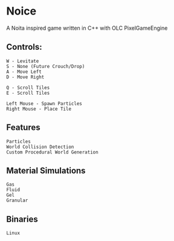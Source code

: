 # Noice
A Noita inspired game written in C++ with OLC PixelGameEngine

## Controls:

    W - Levitate
    S - None (Future Crouch/Drop)
    A - Move Left
    D - Move Right

    Q - Scroll Tiles
    E - Scroll Tiles

    Left Mouse - Spawn Particles
    Right Mouse - Place Tile

## Features

    Particles
    World Collision Detection
    Custom Procedural World Generation

## Material Simulations

    Gas
    Fluid
    Gel
    Granular

## Binaries

    Linux
